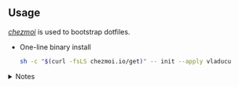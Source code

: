 ## Usage

[*chezmoi*](https://www.chezmoi.io/) is used to bootstrap dotfiles.

* One-line binary install
    ```sh
    sh -c "$(curl -fsLS chezmoi.io/get)" -- init --apply vladucu
    ```


<details>
    <summary>Notes</summary>

## Manual steps

### Multi-user support
If using multi-user support, Brew doesn't play nicely with this. Instead create
a dedicated user & group called `ops` to install brew stuff before running chezmoi.
- [ ] Automate creating this

### Import GPG keys
- use GPG Keychain provided by gpg-suite OR command-line
- mark it as ultimate

### Raycast
- Import Raycast configuration
- [ ] Remove Spotlight conflicting keyboard shortcut

### SpiderOak One Backup
- download & install manually if it fails throw `brew`

### VS Code
- open and enable _Sync Settings_ signing in with Github.

</details>
